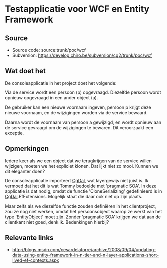 Testapplicatie voor WCF en Entity Framework
===========================================

Source
------

-   Source code: source:trunk/poc/wcf
-   Subversion: https://develop.chiro.be/subversion/cg2/trunk/poc/wcf

Wat doet het
------------

De consoleapplicatie in het project doet het volgende:

Via de service wordt een persoon (p) opgevraagd. Diezelfde persoon wordt
opnieuw opgevraagd in een ander object (a).

De gebruiker kan een nieuwe voornaam ingeven, persoon p krijgt deze
nieuwe voornaam, en de wijzigingen worden via de service bewaard.

Daarna wordt de voornaam van persoon a gewijzigd, en wordt opnieuw aan
de service gevraagd om de wijzigingen te bewaren. Dit veroorzaakt een
exceptie.

Opmerkingen
-----------

Iedere keer als we een object dat we terugkrijgen van de service willen
wijzigen, moeten we het expliciet klonen. Dat lijkt niet zo mooi.
Kunnen
we dit eleganter doen?

De consoleapplicatie importeert [CgDal](CgDal.md), wat layergewijs niet
juist is. Ik vermoed dat het dit is wat Tommy bedoelde met 'pragmatic
SOA'. In deze
applicatie is dat nodig, omdat de functie 'CloneSerializing'
gedefinieerd is in [CgDal](CgDal.md).EfExtensions. Mogelijk staat die daar
ook niet op zijn plaats.

Maar zelfs als we diezelfde functie zouden definiëren in het
clientproject, zou ze nog niet werken, omdat het persoonsobject waarop
ze werkt van het type 'EntityObject' moet zijn. Zonder 'pragmatic SOA'
krijgen we dat aan de clientkant niet goed, denk ik. Bedenkingen
hierbij?

Relevante links
---------------

-   http://blogs.msdn.com/cesardelatorre/archive/2008/09/04/updating-data-using-entity-framework-in-n-tier-and-n-layer-applications-short-lived-ef-contexts.aspx

